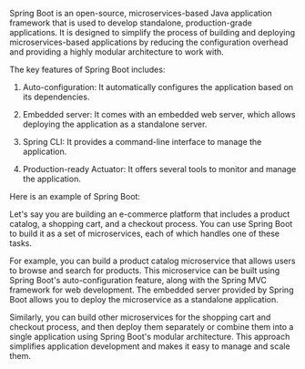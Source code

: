 

Spring Boot is an open-source, microservices-based Java application framework that is used to develop standalone, production-grade applications. It is designed to simplify the process of building and deploying microservices-based applications by reducing the configuration overhead and providing a highly modular architecture to work with.

The key features of Spring Boot includes:

1. Auto-configuration: It automatically configures the application based on its dependencies.

2. Embedded server: It comes with an embedded web server, which allows deploying the application as a standalone server.

3. Spring CLI: It provides a command-line interface to manage the application.

4. Production-ready Actuator: It offers several tools to monitor and manage the application.

Here is an example of Spring Boot:

Let's say you are building an e-commerce platform that includes a product catalog, a shopping cart, and a checkout process. You can use Spring Boot to build it as a set of microservices, each of which handles one of these tasks.

For example, you can build a product catalog microservice that allows users to browse and search for products. This microservice can be built using Spring Boot's auto-configuration feature, along with the Spring MVC framework for web development. The embedded server provided by Spring Boot allows you to deploy the microservice as a standalone application.

Similarly, you can build other microservices for the shopping cart and checkout process, and then deploy them separately or combine them into a single application using Spring Boot's modular architecture. This approach simplifies application development and makes it easy to manage and scale them.